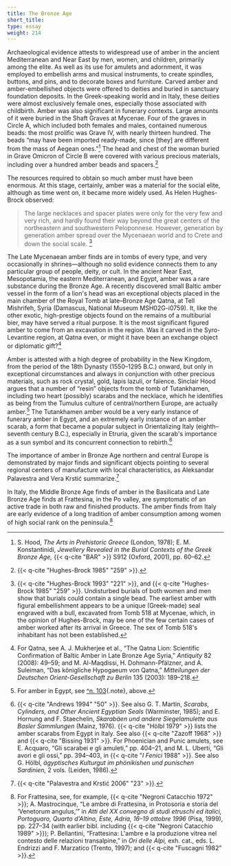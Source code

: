 ```yaml
---
title: The Bronze Age
short_title:
type: essay
weight: 214
---
```

Archaeological evidence attests to widespread use of amber in the ancient Mediterranean and Near East by men, women, and children, primarily among the elite. As well as its use for amulets and adornment, it was employed to embellish arms and musical instruments, to create spindles, buttons, and pins, and to decorate boxes and furniture. Carved amber and amber-embellished objects were offered to deities and buried in sanctuary foundation deposits. In the Greek-speaking world and in Italy, these deities were almost exclusively female ones, especially those associated with childbirth. Amber was also significant in funerary contexts. Large amounts of it were buried in the Shaft Graves at Mycenae. Four of the graves in Circle A, which included both females and males, contained numerous beads: the most prolific was Grave IV, with nearly thirteen hundred. The beads “may have been imported ready-made, since [they] are different from the mass of Aegean ones.”[^180] The head and chest of the woman buried in Grave Omicron of Circle B were covered with various precious materials, including over a hundred amber beads and spacers.[^181]

The resources required to obtain so much amber must have been enormous. At this stage, certainly, amber was a material for the social elite, although as time went on, it became more widely used. As Helen Hughes-Brock observed:

> The large necklaces and spacer plates were only for the very few and very rich, and hardly found their way beyond the great centers of the northeastern and southwestern Peloponnese. However, generation by generation amber spread over the Mycenaean world and to Crete and down the social scale. [^182]

The Late Mycenaean amber finds are in tombs of every type, and very occasionally in shrines—although no solid evidence connects them to any particular group of people, deity, or cult. In the ancient Near East, Mesopotamia, the eastern Mediterranean, and Egypt, amber was a rare substance during the Bronze Age. A recently discovered small Baltic amber vessel in the form of a lion's head was an exceptional objects placed in the main chamber of the Royal Tomb at late–Bronze Age Qatna, at Tell Mishrifeh, Syria (Damascus, National Museum MSH02G-i0759). It, like the other exotic, high-prestige objects found on the remains of a multiburial bier, may have served a ritual purpose. It is the most significant figured amber to come from an excavation in the region. Was it carved in the Syro-Levantine region, at Qatna even, or might it have been an exchange object or diplomatic gift?[^183]

Amber is attested with a high degree of probability in the New Kingdom, from the period of the 18th Dynasty (1550–1295 B.C.) onward, but only in exceptional circumstances and always in conjunction with other precious materials, such as rock crystal, gold, lapis lazuli, or faïence. Sinclair Hood argues that a number of “resin” objects from the tomb of Tutankhamen, including two heart (possibly) scarabs and the necklace, which he identifies as being from the Tumulus culture of central/northern Europe, are actually amber.[^184] The Tutankhamen amber would be a very early instance of funerary amber in Egypt, and an extremely early instance of an amber scarab, a form that became a popular subject in Orientalizing Italy (eighth–seventh century B.C.), especially in Etruria, given the scarab's importance as a sun symbol and its concurrent connection to rebirth.[^185]

The importance of amber in Bronze Age northern and central Europe is demonstrated by major finds and significant objects pointing to several regional centers of manufacture with local characteristics, as Aleksandar Palavestra and Vera Krstić summarize.[^186]

In Italy, the Middle Bronze Age finds of amber in the Basilicata and Late Bronze Age finds at Frattesina, in the Po valley, are symptomatic of an active trade in both raw and finished products. The amber finds from Italy are early evidence of a long tradition of amber consumption among women of high social rank on the peninsula.[^187]

[^180]: S. Hood, *The Arts in Prehistoric Greece* (London, 1978); E. M. Konstantinidi, *Jewellery Revealed in the Burial Contexts of the Greek Bronze Age,* {{< q-cite "BAR" >}} S912 (Oxford, 2001), pp. 60–62.

[^181]: {{< q-cite "Hughes-Brock 1985" "259" >}}.

[^182]: {{< q-cite "Hughes-Brock 1993" "221" >}}, and {{< q-cite "Hughes-Brock 1985" "259" >}}. Undisturbed burials of both women and men show that burials could contain a single bead. The earliest amber with figural embellishment appears to be a unique (Greek-made) seal engraved with a bull, excavated from Tomb 518 at Mycenae, which, in the opinion of Hughes-Brock, may be one of the few certain cases of amber worked after its arrival in Greece. The sex of Tomb 518's inhabitant has not been established.

[^183]: For Qatna, see A. J. Mukherjee et al., “The Qatna Lion: Scientific Confirmation of Baltic Amber in Late Bronze Age Syria,” *Antiquity* 82 (2008): 49–59; and M. Al-Maqdissi, H. Dohmann-Pfälzner, and A. Suleiman, “Das königliche Hypogaeum von Qatna,” *Mitteilungen der Deutschen Orient-Gesellschaft zu Berlin* 135 (2003): 189–218.

[^184]: For amber in Egypt, see [^n. 103](#intro-01-fn103){.note}, above.

[^185]: {{< q-cite "Andrews 1994" "50" >}}. See also G. T. Martin, *Scarabs, Cylinders, and Other Ancient Egyptian Seals* (Warminster, 1985); and E. Hornung and F. Staechelin, *Skarabäen und andere Siegelamulette aus Basler Sammlungen* (Mainz, 1976). {{< q-cite "Hölbl 1979" >}} lists the amber scarabs from Egypt in Italy. See also {{< q-cite "Zazoff 1968" >}} and {{< q-cite "Bissing 1931" >}}. For Phoenician and Punic amulets, see E. Acquaro, “Gli scarabei e gli amuleti,” pp. 404–21, and M. L. Uberti, “Gli avori e gli ossi,” pp. 394–403, in {{< q-cite "*I Fenici* 1988" >}}. See also G. Hölbl, *ägyptisches Kulturgut im phönikishen und punischen Sardinien,* 2 vols. (Leiden, 1986).

[^186]: {{< q-cite "Palavestra and Krstić 2006" "23" >}}.

[^187]: For Frattesina, see, for example, {{< q-cite "Negroni Catacchio 1972" >}}; A. Mastrocinque, “Le ambre di Frattesina, in Protosoria e storia del ‘Venetorum angulus,’” in *Atti del XX convegno di studi etruschi ed italici, Portoguaro, Quarto d'Altino, Este, Adria, 16–19 ottobre 1996* (Pisa, 1999), pp. 227–34 (with earlier bibl. including {{< q-cite "Negroni Catacchio 1989" >}}); P. Bellantini, “Frattesina: L'ambre e la produzione vitrea nel contesto delle relazioni transalpine,” in *Ori delle Alpi,* exh. cat., eds. L. Endrizzi and F. Marzatico (Trento, 1997); and {{< q-cite "Fuscagni 1982" >}}.
